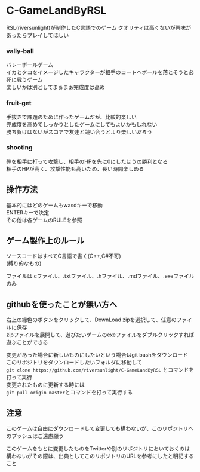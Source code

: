# C-GameLandByRSL
RSL(riversunlight)が制作したC言語でのゲーム
クオリティは高くないが興味があったらプレイしてほしい

### vally-ball
バレーボールゲーム  
イカとタコをイメージしたキャラクターが相手のコートへボールを落とそうと必死に戦うゲーム  
楽しいかは別としてまぁまぁ完成度は高め

###  fruit-get
手抜きで課題のために作ったゲームだが、比較的楽しい  
完成度を高めてしっかりとしたゲームにしてもよいかもしれない  
勝ち負けはないがスコアで友達と競い合うとより楽しいだろう

### shooting
弾を相手に打って攻撃し、相手のHPを先に0にしたほうの勝利となる  
相手のHPが高く、攻撃性能も高いため、長い時間楽しめる

## 操作方法
基本的にはどのゲームもwasdキーで移動  
ENTERキーで決定  
その他は各ゲームのRULEを参照


## ゲーム製作上のルール
ソースコードはすべてC言語で書く(C++,C#不可)  
(縛り的なもの)

ファイルは.cファイル、.txtファイル、.hファイル、.mdファイル、.exeファイルのみ

## githubを使ったことが無い方へ
右上の緑色のボタンをクリックして、DownLoad zipを選択して、任意のファイルに保存  
zipファイルを展開して、遊びたいゲームのexeファイルをダブルクリックすれば遊ぶことができる

変更があった場合に新しいものにしたいという場合はgit bashをダウンロード  
このリポジトリをダウンロードしたいフォルダに移動して  
`git clone https://github.com/riversunlight/C-GameLandByRSL`
とコマンドを打って実行  
変更されたものに更新する時には  
`git pull origin master`とコマンドを打って実行する

## 注意
このゲームは自由にダウンロードして変更しても構わないが、このリポジトリへのプッシュはご遠慮願う  

このゲームをもとに変更したものをTwitterや別のリポジトリにおいておくのは構わないがその際は、出典としてこのリポジトリのURLを参考にしたと明記すること
